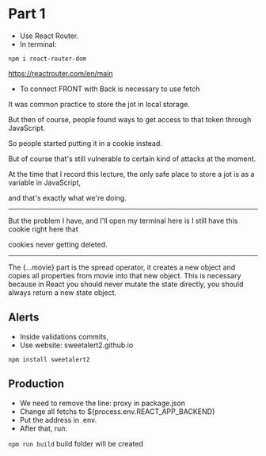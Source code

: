 # Part 1

* Use React Router.
* In terminal:

``
npm i react-router-dom
``

https://reactrouter.com/en/main

* To connect FRONT with Back is necessary to use fetch

It was common practice to store the jot in local storage.

But then of course, people found ways to get access to that token through JavaScript.

So people started putting it in a cookie instead.

But of course that's still vulnerable to certain kind of attacks at the moment.

At the time that I record this lecture, the only safe place to store a jot is as a variable in JavaScript,

and that's exactly what we're doing.

----

But the problem I have, and I'll open my terminal here is I still have this cookie right here that

cookies never getting deleted.

-----
The {...movie} part is the spread operator, it creates a new object and copies all properties from movie into that new object. This is necessary because in React you should never mutate the state directly, you should always return a new state object.

## Alerts

* Inside validations commits,
* Use website: sweetalert2.github.io

``
npm install sweetalert2
``

## Production

* We need to remove the line: proxy in package.json
* Change all fetchs to ${process.env.REACT_APP_BACKEND}
* Put the address in .env.
* After that, run:

``
npm run build
``
build folder will be created
